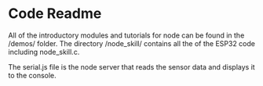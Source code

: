 # Code Readme

All of the introductory modules and tutorials for node can be found in the /demos/ folder. The directory /node_skill/ contains all the of the ESP32 code including node_skill.c.

The serial.js file is the node server that reads the sensor data and displays it to the console. 
